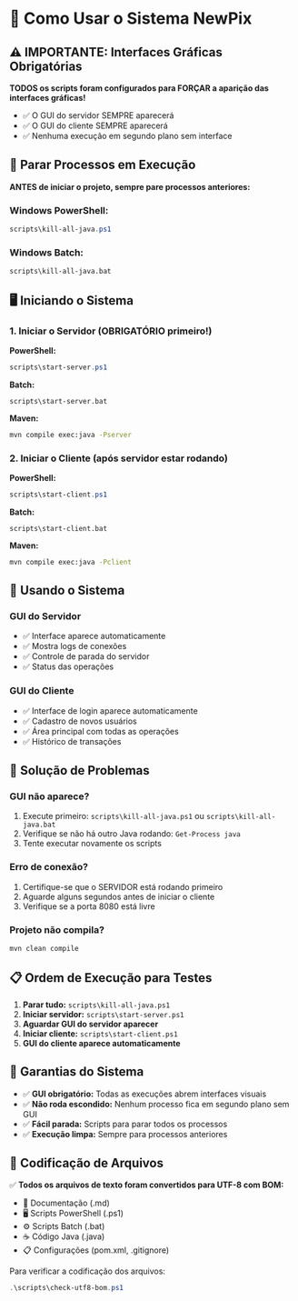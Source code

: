﻿# 🚀 Como Usar o Sistema NewPix

## ⚠️ IMPORTANTE: Interfaces Gráficas Obrigatórias

**TODOS os scripts foram configurados para FORÇAR a aparição das interfaces gráficas!**
- ✅ O GUI do servidor SEMPRE aparecerá
- ✅ O GUI do cliente SEMPRE aparecerá  
- ✅ Nenhuma execução em segundo plano sem interface

## 🛑 Parar Processos em Execução

**ANTES de iniciar o projeto, sempre pare processos anteriores:**

### Windows PowerShell:
```powershell
scripts\kill-all-java.ps1
```

### Windows Batch:
```batch
scripts\kill-all-java.bat
```

## 🖥️ Iniciando o Sistema

### 1. Iniciar o Servidor (OBRIGATÓRIO primeiro!)

**PowerShell:**
```powershell
scripts\start-server.ps1
```

**Batch:**
```batch
scripts\start-server.bat
```

**Maven:**
```bash
mvn compile exec:java -Pserver
```

### 2. Iniciar o Cliente (após servidor estar rodando)

**PowerShell:**
```powershell
scripts\start-client.ps1
```

**Batch:**
```batch
scripts\start-client.bat
```

**Maven:**
```bash
mvn compile exec:java -Pclient
```

## 📱 Usando o Sistema

### GUI do Servidor
- ✅ Interface aparece automaticamente
- ✅ Mostra logs de conexões
- ✅ Controle de parada do servidor
- ✅ Status das operações

### GUI do Cliente  
- ✅ Interface de login aparece automaticamente
- ✅ Cadastro de novos usuários
- ✅ Área principal com todas as operações
- ✅ Histórico de transações

## 🔧 Solução de Problemas

### GUI não aparece?
1. Execute primeiro: `scripts\kill-all-java.ps1` ou `scripts\kill-all-java.bat`
2. Verifique se não há outro Java rodando: `Get-Process java`
3. Tente executar novamente os scripts

### Erro de conexão?
1. Certifique-se que o SERVIDOR está rodando primeiro
2. Aguarde alguns segundos antes de iniciar o cliente
3. Verifique se a porta 8080 está livre

### Projeto não compila?
```bash
mvn clean compile
```

## 📋 Ordem de Execução para Testes

1. **Parar tudo:** `scripts\kill-all-java.ps1`
2. **Iniciar servidor:** `scripts\start-server.ps1`  
3. **Aguardar GUI do servidor aparecer**
4. **Iniciar cliente:** `scripts\start-client.ps1`
5. **GUI do cliente aparece automaticamente**

## 🎯 Garantias do Sistema

- ✅ **GUI obrigatório:** Todas as execuções abrem interfaces visuais
- ✅ **Não roda escondido:** Nenhum processo fica em segundo plano sem GUI
- ✅ **Fácil parada:** Scripts para parar todos os processos
- ✅ **Execução limpa:** Sempre para processos anteriores

## 📝 Codificação de Arquivos

✅ **Todos os arquivos de texto foram convertidos para UTF-8 com BOM:**
- 📄 Documentação (.md)
- 🖥️ Scripts PowerShell (.ps1) 
- ⚙️ Scripts Batch (.bat)
- ☕ Código Java (.java)
- 📋 Configurações (pom.xml, .gitignore)

Para verificar a codificação dos arquivos:
```powershell
.\scripts\check-utf8-bom.ps1
```